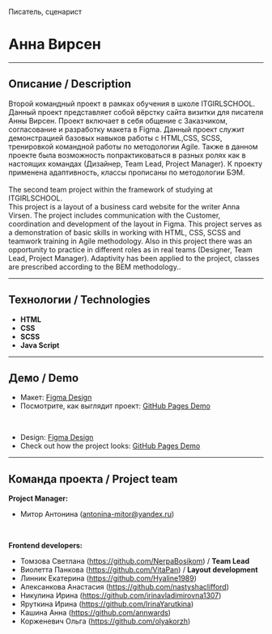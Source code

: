 Писатель, сценарист
# Анна Вирсен

___

## Описание / Description
Второй командный проект в рамках обучения в школе ITGIRLSCHOOL.<br>
Данный проект представляет собой вёрстку сайта визитки для писателя Анны Вирсен. Проект включает в себя общение с Заказчиком, согласование и разработку макета в Figma. Данный проект служит демонстрацией базовых навыков работы с HTML,CSS, SCSS, тренировкой командной работы по методологии Agile. Также в данном проекте была возможность попрактиковаться в разных ролях как в настоящих командах (Дизайнер, Team Lead, Project Manager). К проекту применена адаптивность, классы прописаны по методологии БЭМ.<br><br>
The second team project within the framework of studying at ITGIRLSCHOOL.<br>
This project is a layout of a business card website for the writer Anna Virsen. The project includes communication with the Customer, coordination and development of the layout in Figma. This project serves as a demonstration of basic skills in working with HTML, CSS, SCSS and teamwork training in Agile methodology. Also in this project there was an opportunity to practice in different roles as in real teams (Designer, Team Lead, Project Manager). Adaptivity has been applied to the project, classes are prescribed according to the BEM methodology..

---

## Технологии / Technologies
- **HTML**
- **CSS**
- **SCSS**
- **Java Script**

---

## Демо / Demo
- Макет: [Figma Design](https://www.figma.com/design/USFkPfntIbT1cFqPIW386t/%D0%90%D0%BD%D0%BD%D0%B0-%D0%92%D0%B8%D1%80%D1%81%D0%B5%D0%BD?node-id=0-1&p=f&t=H7r3Uj4w8DUox4ks-0)  
- Посмотрите, как выглядит проект: [GitHub Pages Demo](https://nerpabosikom.github.io/ProjectTwo/)  

<br>

- Design: [Figma Design](https://www.figma.com/design/USFkPfntIbT1cFqPIW386t/%D0%90%D0%BD%D0%BD%D0%B0-%D0%92%D0%B8%D1%80%D1%81%D0%B5%D0%BD?node-id=0-1&p=f&t=H7r3Uj4w8DUox4ks-0)  
- Check out how the project looks: [GitHub Pages Demo](https://nerpabosikom.github.io/ProjectTwo/)  


---

## Команда проекта / Project team

**Project Manager:**
- Митор Антонина (antonina-mitor@yandex.ru)

<br>

**Frontend developers:**
- Томзова Светлана (https://github.com/NerpaBosikom) /  **Team Lead**
- Виолетта Панкова (https://github.com/VitaPan) /  **Layout development**
- Линник Екатерина (https://github.com/Hyaline1989)
- Алексанкова Анастасия (https://github.com/nastyshaclifford)
- Никулина Ирина (https://github.com/irinavladimirovna1307)
- Яруткина Ирина (https://github.com/IrinaYarutkina)
- Кашина Анна (https://github.com/annwards)
- Корженевич Ольга (https://github.com/olyakorzh)
